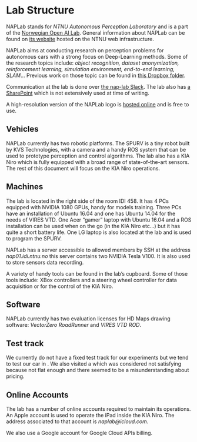 # Lab Structure

NAPLab stands for _NTNU Autonomous Perception Laboratory_ and is a part of the [Norwegian Open AI Lab](https://www.ntnu.edu/ailab). General information about NAPLab can be found on [its website](https://www.ntnu.edu/idi/naplab) hosted on the NTNU web infrastructure.

NAPLab aims at conducting research on perception problems for autonomous cars with a strong focus on Deep-Learning methods. Some of the research topics include: _object recognition, dataset anonymization, reinforcement learning, simulation environment, end-to-end learning, SLAM_... Previous work on those topic can be found in [this Dropbox folder](https://www.dropbox.com/sh/oi8qewb2t64k7a7/AACD2Ch1JVN30JXJsT8504QBa?dl=0).

Communication at the lab is done over [the nap-lab Slack](https://nap-lab.slack.com/). The lab also has [a SharePoint](https://studntnu.sharepoint.com/sites/TeamSite/4834/SitePages/Homepage.aspx?e=1%3Afd21a82bf1a94fa4b1e9eac2ae635295) which is not extensively used at time of writing.

A high-resolution version of the NAPLab logo is [hosted online](https://www.dropbox.com/s/hbmrwya90hwmns8/naplab.png?dl=0) and is free to use.

## Vehicles

NAPLab currently has two robotic platforms. The SPURV is a tiny robot built by KVS Technologies, with a camera and a handy ROS system that can be used to prototype perception and control algorithms. The lab also has a KIA Niro which is fully equipped with a broad range of state-of-the-art sensors. The rest of this document will focus on the KIA Niro operations.

## Machines

The lab is located in the right side of the room IDI 458. It has 4 PCs equipped with NVIDIA 1080 GPUs, handy for models training. Three PCs have an installation of Ubuntu 16.04 and one has Ubuntu 14.04 for the needs of VIRES VTD.  One Acer “gamer” laptop with Ubuntu 16.04 and a ROS installation can be used when on the go \(in the KIA Niro etc...\) but it has quite a short battery life.  One LG laptop is also located at the lab and is used to program the SPURV.

NAPLab has a server accessible to allowed members by SSH at the address _nap01.idi.ntnu.no_ this server contains two NVIDIA Tesla V100. It is also used to store sensors data recording.

A variety of handy tools can be found in the lab’s cupboard. Some of those tools include: XBox controllers and a steering wheel controller for data acquisition or for the control of the KIA Niro.

## Software

NAPLab currently has two evaluation licenses for HD Maps drawing software: _VectorZero RoadRunner_ and _VIRES VTD ROD_.

## Test track

We currently do not have a fixed test track for our experiments but we tend to test our car in . We also visited a which was considered not satisfying because not flat enough and there seemed to be a misunderstanding about pricing.

## Online Accounts

The lab has a number of online accounts required to maintain its operations. An Apple account is used to operate the iPad inside the KIA Niro. The address associated to that account is _naplab@icloud.com_.

We also use a Google account for Google Cloud APIs billing.



